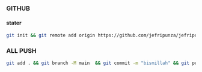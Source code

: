 ### GITHUB
#### stater
```bash
git init && git remote add origin https://github.com/jefripunza/jefripunza-bot
```

### ALL PUSH
```bash
git add . && git branch -M main  && git commit -m "bismillah" && git push -f origin main && git push heroku HEAD:main
```